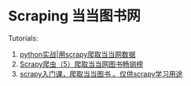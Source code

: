 # Scraping 当当图书网
Tutorials:
1. [python实战|用scrapy爬取当当网数据](https://cloud.tencent.com/developer/article/1507152)
2. [Scrapy爬虫（5）爬取当当网图书畅销榜](https://blog.csdn.net/jclian91/article/details/79561497)
3. [scrapy入门课，爬取当当图书 。仅供scrapy学习用途](https://gitee.com/uniryan/dangdang/tree/master)

